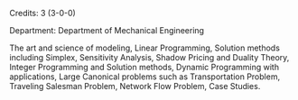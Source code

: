 Credits: 3 (3-0-0)

Department: Department of Mechanical Engineering

The art and science of modeling, Linear Programming, Solution methods including Simplex, Sensitivity Analysis, Shadow Pricing and Duality Theory, Integer Programming and Solution methods, Dynamic Programming with applications, Large Canonical problems such as Transportation Problem, Traveling Salesman Problem, Network Flow Problem, Case Studies.